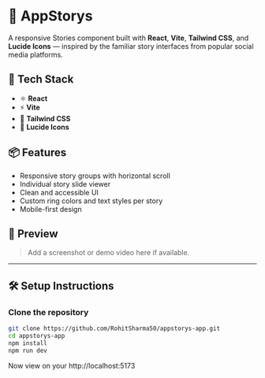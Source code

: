 # 📖 AppStorys

A responsive Stories component built with **React**, **Vite**, **Tailwind CSS**, and **Lucide Icons** — inspired by the familiar story interfaces from popular social media platforms.

## 🚀 Tech Stack

- ⚛️ **React**
- ⚡️ **Vite**
- 💨 **Tailwind CSS**
- 🔗 **Lucide Icons**

## 📦 Features

- Responsive story groups with horizontal scroll
- Individual story slide viewer
- Clean and accessible UI
- Custom ring colors and text styles per story
- Mobile-first design

## 📸 Preview

> Add a screenshot or demo video here if available.

---

## 🛠️ Setup Instructions

###  Clone the repository

```bash
git clone https://github.com/RohitSharma50/appstorys-app.git
cd appstorys-app
npm install
npm run dev
 ```
 Now view on your  http://localhost:5173
 
 


